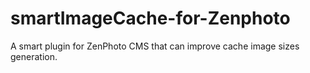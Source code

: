 # smartImageCache-for-Zenphoto
A smart plugin for ZenPhoto CMS that can improve cache image sizes generation.
